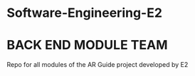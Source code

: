 # Software-Engineering-E2
# BACK END MODULE TEAM
Repo for all modules of the AR Guide project developed by E2
